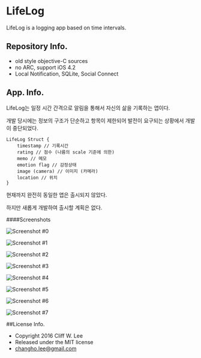 # LifeLog
LifeLog is a logging app based on time intervals.

## Repository Info.
+ old style objective-C sources
+ no ARC, support iOS 4.2
+ Local Notification, SQLite, Social Connect

## App. Info.
LifeLog는 일정 시간 간격으로 알림을 통해서 자신의 삶을 기록하는 앱이다.

개발 당시에는 정보의 구조가 단순하고 항목이 제한되어 발전이 요구되는 상황에서 개발이 중단되었다.
```{.no-highlight}
LifeLog Struct {
    timestamp // 기록시간
    rating // 점수 (나름의 scale 기준에 의한)
    memo // 메모
    emotion flag // 감정상태
    image (camera) // 이미지 (카메라)
    location // 위치
}
```

현재까지 완전히 동일한 앱은 출시되지 않았다.

하지만 새롭게 개발하여 출시할 계획은 없다.

####Screenshots

![Screenshot #0](https://github.com/wall72/wall72.github.io/blob/master/images/LifeLog00.jpg?raw=true)

![Screenshot #1](https://github.com/wall72/wall72.github.io/blob/master/images/LifeLog01.jpg?raw=true)

![Screenshot #2](https://github.com/wall72/wall72.github.io/blob/master/images/LifeLog02.jpg?raw=true)

![Screenshot #3](https://github.com/wall72/wall72.github.io/blob/master/images/LifeLog03.jpg?raw=true)

![Screenshot #4](https://github.com/wall72/wall72.github.io/blob/master/images/LifeLog04.jpg?raw=true)

![Screenshot #5](https://github.com/wall72/wall72.github.io/blob/master/images/LifeLog05.jpg?raw=true)

![Screenshot #6](https://github.com/wall72/wall72.github.io/blob/master/images/LifeLog06.jpg?raw=true)

![Screenshot #7](https://github.com/wall72/wall72.github.io/blob/master/images/LifeLog07.jpg?raw=true)

##License Info.
* Copyright 2016 Cliff W. Lee
* Released under the MIT license
* changho.lee@gmail.com